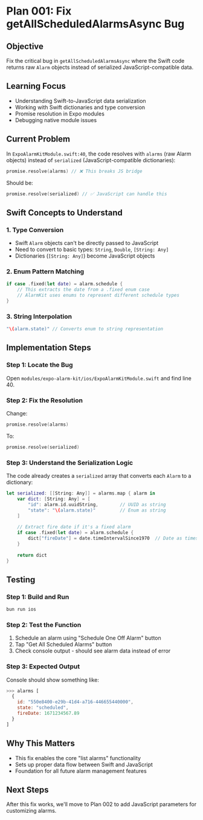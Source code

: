 # Plan 001: Fix getAllScheduledAlarmsAsync Bug

## Objective
Fix the critical bug in `getAllScheduledAlarmsAsync` where the Swift code returns raw `Alarm` objects instead of serialized JavaScript-compatible data.

## Learning Focus
- Understanding Swift-to-JavaScript data serialization
- Working with Swift dictionaries and type conversion
- Promise resolution in Expo modules
- Debugging native module issues

## Current Problem
In `ExpoAlarmKitModule.swift:40`, the code resolves with `alarms` (raw Alarm objects) instead of `serialized` (JavaScript-compatible dictionaries):

```swift
promise.resolve(alarms) // ❌ This breaks JS bridge
```

Should be:
```swift
promise.resolve(serialized) // ✅ JavaScript can handle this
```

## Swift Concepts to Understand

### 1. Type Conversion
- Swift `Alarm` objects can't be directly passed to JavaScript
- Need to convert to basic types: `String`, `Double`, `[String: Any]`
- Dictionaries (`[String: Any]`) become JavaScript objects

### 2. Enum Pattern Matching
```swift
if case .fixed(let date) = alarm.schedule {
    // This extracts the date from a .fixed enum case
    // AlarmKit uses enums to represent different schedule types
}
```

### 3. String Interpolation
```swift
"\(alarm.state)" // Converts enum to string representation
```

## Implementation Steps

### Step 1: Locate the Bug
Open `modules/expo-alarm-kit/ios/ExpoAlarmKitModule.swift` and find line 40.

### Step 2: Fix the Resolution
Change:
```swift
promise.resolve(alarms)
```

To:
```swift
promise.resolve(serialized)
```

### Step 3: Understand the Serialization Logic
The code already creates a `serialized` array that converts each `Alarm` to a dictionary:

```swift
let serialized: [[String: Any]] = alarms.map { alarm in
    var dict: [String: Any] = [
        "id": alarm.id.uuidString,        // UUID as string
        "state": "\(alarm.state)"         // Enum as string
    ]
    
    // Extract fire date if it's a fixed alarm
    if case .fixed(let date) = alarm.schedule {
        dict["fireDate"] = date.timeIntervalSince1970  // Date as timestamp
    }
    
    return dict
}
```

## Testing

### Step 1: Build and Run
```bash
bun run ios
```

### Step 2: Test the Function
1. Schedule an alarm using "Schedule One Off Alarm" button
2. Tap "Get All Scheduled Alarms" button
3. Check console output - should see alarm data instead of error

### Step 3: Expected Output
Console should show something like:
```javascript
>>> alarms [
  {
    id: "550e8400-e29b-41d4-a716-446655440000",
    state: "scheduled",
    fireDate: 1671234567.89
  }
]
```

## Why This Matters
- This fix enables the core "list alarms" functionality
- Sets up proper data flow between Swift and JavaScript
- Foundation for all future alarm management features

## Next Steps
After this fix works, we'll move to Plan 002 to add JavaScript parameters for customizing alarms.